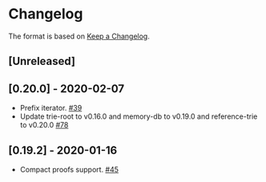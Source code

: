 # Changelog

The format is based on [Keep a Changelog].

[Keep a Changelog]: http://keepachangelog.com/en/1.0.0/

## [Unreleased]

## [0.20.0] - 2020-02-07
- Prefix iterator. [#39](https://github.com/paritytech/trie/pull/39)
- Update trie-root to v0.16.0 and memory-db to v0.19.0 and reference-trie to v0.20.0 [#78](https://github.com/paritytech/trie/pull/78)

## [0.19.2] - 2020-01-16
- Compact proofs support. [#45](https://github.com/paritytech/trie/pull/45)
